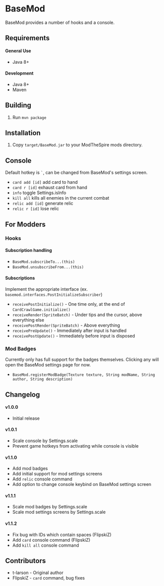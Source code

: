 # BaseMod #
BaseMod provides a number of hooks and a console.

## Requirements ##
#### General Use ####
* Java 8+

#### Development ####
* Java 8+
* Maven

## Building ##
1. Run `mvn package`

## Installation ##
1. Copy `target/BaseMod.jar` to your ModTheSpire mods directory.

## Console ##
Default hotkey is `` ` ``, can be changed from BaseMod's settings screen.
* `card add [id]` add card to hand
* `card r [id]` exhaust card from hand
* `info` toggle Settings.isInfo
* `kill all` kills all enemies in the current combat
* `relic add [id]` generate relic
* `relic r [id]` lose relic

## For Modders ##
### Hooks ###
#### Subscription handling ####
* `BaseMod.subscribeTo...(this)`
* `BaseMod.unsubscribeFrom...(this)`

#### Subscriptions ####
Implement the appropriate interface (ex. `basemod.interfaces.PostInitializeSubscriber`)
* `receivePostInitialize()` - One time only, at the end of `CardCrawlGame.initialize()`
* `receiveRender(SpriteBatch)` - Under tips and the cursor, above everything else
* `receivePostRender(SpriteBatch)` - Above everything
* `receivePreUpdate()` - Immediately after input is handled
* `receivePostUpdate()` - Immediately before input is disposed

### Mod Badges ###
Currently only has full support for the badges themselves. Clicking any will open the BaseMod settings page for now.
* `BaseMod.registerModBadge(Texture texture, String modName, String author, String description)`

## Changelog ##
#### v1.0.0 ####
* Initial release

#### v1.0.1 ####
* Scale console by Settings.scale
* Prevent game hotkeys from activating while console is visible

#### v1.1.0 ####
* Add mod badges
* Add initial support for mod settings screens
* Add `relic` console command
* Add option to change console keybind on BaseMod settings screen

#### v1.1.1 #####
* Scale mod badges by Settings.scale
* Scale mod settings screens by Settings.scale

#### v1.1.2 #####
* Fix bug with IDs which contain spaces (FlipskiZ)
* Add `card` console command (FlipskiZ)
* Add `kill all` console command

## Contributors ##
* t-larson - Original author
* FlipskiZ - `card` command, bug fixes
